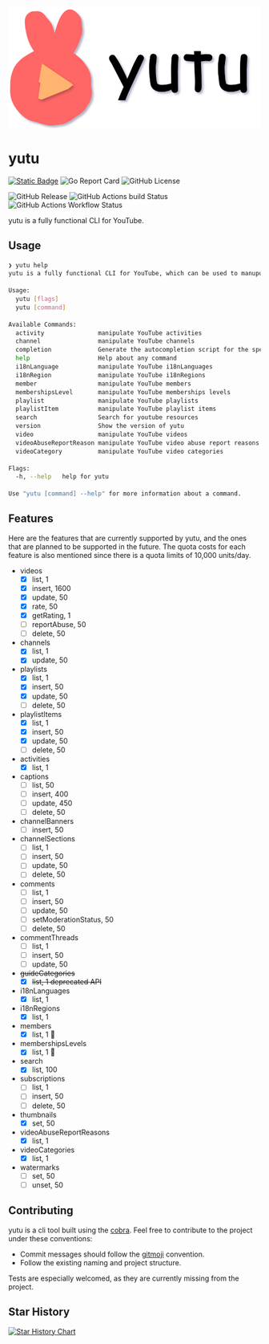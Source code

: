![Yutu](./asset/yutu.svg)

# yutu

[![Static Badge](https://img.shields.io/badge/gitmoji-%F0%9F%90%B0%F0%9F%98%8D-blue?style=flat-square)](https://gitmoji.dev)
![Go Report Card](https://goreportcard.com/badge/github.com/eat-pray-ai/yutu?style=flat-square)
![GitHub License](https://img.shields.io/github/license/eat-pray-ai/yutu?style=flat-square)

![GitHub Release](https://img.shields.io/github/v/release/eat-pray-ai/yutu?sort=semver&style=flat-square&logo=go)
![GitHub Actions build Status](https://img.shields.io/github/actions/workflow/status/eat-pray-ai/yutu/go-ossf-slsa3-publish.yml?style=flat-square&logo=githubactions)
![GitHub Actions Workflow Status](https://img.shields.io/github/actions/workflow/status/eat-pray-ai/yutu/codeql.yml?style=flat-square&logo=githubactions&label=CodeQL)



yutu is a fully functional CLI for YouTube.

## Usage

```sh
❯ yutu help
yutu is a fully functional CLI for YouTube, which can be used to manupulate YouTube videos, playlists, channels, etc.

Usage:
  yutu [flags]
  yutu [command]

Available Commands:
  activity               manipulate YouTube activities
  channel                manipulate YouTube channels
  completion             Generate the autocompletion script for the specified shell
  help                   Help about any command
  i18nLanguage           manipulate YouTube i18nLanguages
  i18nRegion             manipulate YouTube i18nRegions
  member                 manipulate YouTube members
  membershipsLevel       manipulate YouTube memberships levels
  playlist               manipulate YouTube playlists
  playlistItem           manipulate YouTube playlist items
  search                 Search for youtube resources
  version                Show the version of yutu
  video                  manipulate YouTube videos
  videoAbuseReportReason manipulate YouTube video abuse report reasons
  videoCategory          manipulate YouTube video categories

Flags:
  -h, --help   help for yutu

Use "yutu [command] --help" for more information about a command.
```

## Features

Here are the features that are currently supported by yutu, and the ones that are planned to be supported in the future. The quota costs for each feature is also mentioned since there is a quota limits of 10,000 units/day.

- videos
  - [x] list, 1
  - [x] insert, 1600
  - [x] update, 50
  - [x] rate, 50
  - [x] getRating, 1
  - [ ] reportAbuse, 50
  - [ ] delete, 50
- channels
  - [x] list, 1
  - [x] update, 50
- playlists
  - [x] list, 1
  - [x] insert, 50
  - [x] update, 50
  - [ ] delete, 50
- playlistItems
  - [x] list, 1
  - [x] insert, 50
  - [x] update, 50
  - [ ] delete, 50
- activities
  - [x] list, 1
- captions
  - [ ] list, 50
  - [ ] insert, 400
  - [ ] update, 450
  - [ ] delete, 50
- channelBanners
  - [ ] insert, 50
- channelSections
  - [ ] list, 1
  - [ ] insert, 50
  - [ ] update, 50
  - [ ] delete, 50
- comments
  - [ ] list, 1
  - [ ] insert, 50
  - [ ] update, 50
  - [ ] setModerationStatus, 50
  - [ ] delete, 50
- commentThreads
  - [ ] list, 1
  - [ ] insert, 50
  - [ ] update, 50
- <s>guideCategories</s>
  - [x] <s>list, 1 deprecated API</s>
- i18nLanguages
  - [x] list, 1
- i18nRegions
  - [x] list, 1
- members
  - [x] list, 1 🚫
- membershipsLevels
  - [x] list, 1 🚫
- search
  - [x] list, 100
- subscriptions
  - [ ] list, 1
  - [ ] insert, 50
  - [ ] delete, 50
- thumbnails
  - [x] set, 50
- videoAbuseReportReasons
  - [x] list, 1
- videoCategories
  - [x] list, 1
- watermarks
  - [ ] set, 50
  - [ ] unset, 50

## Contributing

yutu is a cli tool built using the [cobra](https://github.com/spf13/cobra). Feel free to contribute to the project under these conventions:

- Commit messages should follow the [gitmoji](https://gitmoji.dev) convention.
- Follow the existing naming and project structure.

Tests are especially welcomed, as they are currently missing from the project.

## Star History

[![Star History Chart](https://api.star-history.com/svg?repos=eat-pray-ai/yutu&type=Date)](https://star-history.com/#eat-pray-ai/yutu&Date)
